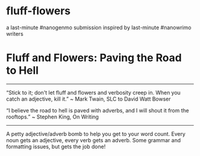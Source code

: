 # fluff-flowers

a last-minute #nanogenmo submission inspired by last-minute #nanowrimo writers

# Fluff and Flowers: Paving the Road to Hell

***

“Stick to it; don't let fluff and flowers and verbosity creep in. When you catch an adjective, kill it.” 
~ Mark Twain, SLC to David Watt Bowser

“I believe the road to hell is paved with adverbs, and I will shout it from the rooftops.” 
~ Stephen King, On Writing

***

A petty adjective/adverb bomb to help you get to your word count. Every noun gets an adjective, every verb gets an adverb. Some grammar and formatting issues, but gets the job done!
